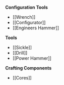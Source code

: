 **Configuration Tools**

- [[Wrench]]
- [[Configurator]]
- [[Engineers Hammer]]

**Tools**

- [[Sickle]]
- [[Drill]]
- [[Power Hammer]]

**Crafting Components**

- [[Cores]]
